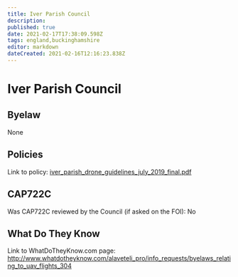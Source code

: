 ```yaml
---
title: Iver Parish Council
description: 
published: true
date: 2021-02-17T17:38:09.598Z
tags: england,buckinghamshire
editor: markdown
dateCreated: 2021-02-16T12:16:23.838Z
---
```


# Iver Parish Council


## Byelaw
None

## Policies
Link to policy:
[iver_parish_drone_guidelines_july_2019_final.pdf](/assets/iver_parish_drone_guidelines_july_2019_final.pdf)

## CAP722C

Was CAP722C reviewed by the Council (if asked on the FOI): No

## What Do They Know

Link to WhatDoTheyKnow.com page:
http://www.whatdotheyknow.com/alaveteli_pro/info_requests/byelaws_relating_to_uav_flights_304

